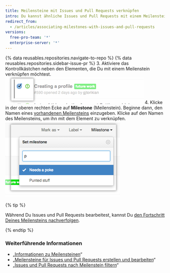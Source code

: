 ```yaml
---
title: Meilensteine mit Issues und Pull Requests verknüpfen
intro: Du kannst ähnliche Issues und Pull Requests mit einem Meilenstein verknüpfen, um ihre Fortschritte besser nachverfolgen zu können.
redirect_from:
  - /articles/associating-milestones-with-issues-and-pull-requests
versions:
  free-pro-team: '*'
  enterprise-server: '*'
---
```


{% data reusables.repositories.navigate-to-repo %}
{% data reusables.repositories.sidebar-issue-pr %}
3. Aktiviere das Kontrollkästchen neben den Elementen, die Du mit einem Meilenstein verknüpfen möchtest. ![Kontrollkästchen für Issue-Metadaten](/assets/images/help/issues/issues_assign_checkbox.png)
4. Klicke in der oberen rechten Ecke auf **Milestone** (Meilenstein). Beginne dann, den Namen eines [vorhandenen Meilensteins](/articles/creating-and-editing-milestones-for-issues-and-pull-requests) einzugeben. Klicke auf den Namen des Meilensteins, um ihn mit dem Element zu verknüpfen. ![Dropdownmenü „Issues Milestone assignment" (Issue-Meilenstein-Zuordnung)](/assets/images/help/issues/issues_assigning_milestone_dropdown.png)

{% tip %}

Während Du Issues und Pull Requests bearbeitest, kannst Du [den Fortschritt Deines Meilensteins nachverfolgen](/articles/viewing-your-milestone-s-progress).

{% endtip %}

### Weiterführende Informationen

- „[Informationen zu Meilensteinen](/articles/about-milestones)“
- „[Meilensteine für Issues und Pull Requests erstellen und bearbeiten](/articles/creating-and-editing-milestones-for-issues-and-pull-requests)“
- „[Issues und Pull Requests nach Meilenstein filtern](/articles/filtering-issues-and-pull-requests-by-milestone)“
